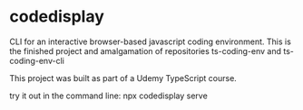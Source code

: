 # codedisplay
CLI for an interactive browser-based javascript coding environment.  This is the finished project and amalgamation of repositories ts-coding-env and ts-coding-env-cli 

This project was built as part of a Udemy TypeScript course.

try it out in the command line:
npx codedisplay serve
